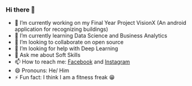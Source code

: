 ### Hi there 👋



- 🔭 I’m currently working on my Final Year Project VisionX (An android application for recognizing buildings)
- 🌱 I’m currently learning Data Science and Business Analytics
- 👯 I’m looking to collaborate on open source
- 🤔 I’m looking for help with Deep Learning
- 💬 Ask me about Soft Skills
- 📫 How to reach me: [Facebook](https://www.facebook.com/profile.php?id=100008617064449) and [Instagram](https://www.instagram.com/iammasabumair)
- 😄 Pronouns: He/ Him
- ⚡ Fun fact: I think I am a fitness freak :grin:
